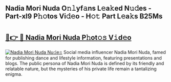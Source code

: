 ## Nadia Mori Nuda O𝚗𝚕yf𝚊ns L𝚎a𝚔ed N𝚞𝚍es - Part-xl9 P𝚑𝚘tos Vi𝚍𝚎o - H𝚘𝚝 Part L𝚎a𝚔s B25Ms

# <h2><a href="http://kf61ifr.oniu.top/?m=Nadia+Mori+Nuda">🔗👉 🔴 Nadia Mori Nuda P𝚑ot𝚘𝚜 V𝚒d𝚎o</a></h2>

[![Nadia Mori Nuda Nu𝚍e𝚜](https://i.imgur.com/0qMVB7G.gif)](http://kf61ifr.oniu.top/?m=Nadia+Mori+Nuda)
Social media influencer Nadia Mori Nuda, famed for publishing dance and lifestyle information, featuring presentations and blogs. The public persona of Nadia Mori Nuda is defined by its friendly and relatable nature, but the mysteries of his private life remain a tantalizing enigma.  

